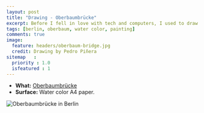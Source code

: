 ```yaml
---
layout: post
title: "Drawing - Oberbaumbrücke"
excerpt: Before I fell in love with tech and computers, I used to draw a lot. I'm bringing that habit back and this is one of my most recent drawings, the so-known Oberbaum bridge in Berlin. It's drawn with water color.
tags: [berlin, oberbaum, water color, painting]
comments: true
image:
  feature: headers/oberbaum-bridge.jpg
  credit: Drawing by Pedro Piñera
sitemap   :
  priority : 1.0
  isfeatured : 1
---
```


- **What:** [Oberbaumbrücke](https://en.wikipedia.org/wiki/Oberbaum_Bridge)
- **Surface:** Water color A4 paper.

![Oberbaumbrücke in Berlin]({{site.url}}/images/posts/oberbaum-bridge.jpg)